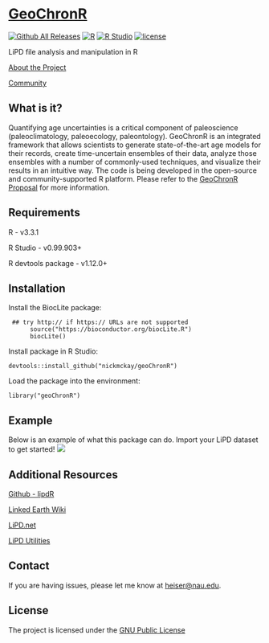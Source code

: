 # [GeoChronR](https://nickmckay.github.io/LiPD-utilities/)

[![Github All Releases](https://img.shields.io/github/downloads/nickmckay/GeoChronR/total.svg?maxAge=2592000)](https://github.com/nickmckay/GeoChronR)
[![R](https://img.shields.io/badge/R-3.3.1-blue.svg)]()
[![R Studio](https://img.shields.io/badge/RStudio-0.99.903-yellow.svg)]()
[![license](https://img.shields.io/badge/license-GPL-brightgreen.svg)]()


LiPD file analysis and manipulation in R

[About the Project](https://nickmckay.github.io/GeoChronR/about)

[Community](https://nickmckay.github.io/GeoChronR/community)

## What is it?

Quantifying age uncertainties is a critical component of paleoscience (paleoclimatology, paleoecology, paleontology). GeoChronR is an integrated framework that allows scientists to generate state-of-the-art age models for their records, create time-uncertain ensembles of their data, analyze those ensembles with a number of commonly-used techniques, and visualize their results in an intuitive way. The code is being developed in the open-source and community-supported R platform. Please refer to the [GeoChronR Proposal](img/geochronr_paper.pdf) for more information.

## Requirements

R - v3.3.1

R Studio - v0.99.903+

R devtools package - v1.12.0+

##

## Installation

Install the  BiocLite package:

```
 ## try http:// if https:// URLs are not supported
      source("https://bioconductor.org/biocLite.R")
      biocLite()
```

Install package in R Studio:

```
devtools::install_github("nickmckay/geoChronR")
```

Load the package into the environment:

```
library("geoChronR")
```

##

## Example

Below is an example of what this package can do. Import your LiPD dataset to get started! ![](img/graph_sample-min.png)

## Additional Resources 

[Github - lipdR](https://github.com/chrismheiser/lipdR) 

[Linked Earth Wiki](http://wiki.linked.earth/Main_Page)

[LiPD.net](http://www.lipd.net)

[LiPD Utilities](https://github.com/nickmckay/LiPD-utilities)

## Contact

If you are having issues, please let me know at [heiser@nau.edu](mailto:heiser@nau.edu).

## License

The project is licensed under the [GNU Public License](https://github.com/nickmckay/GeoChronR/blob/master/Python/LICENSE)

